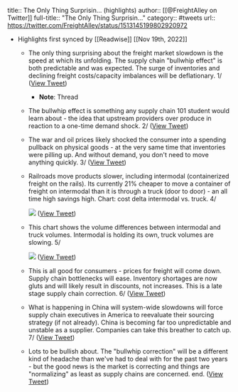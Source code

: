 title:: The Only Thing Surprisin... (highlights)
author:: [[@FreightAlley on Twitter]]
full-title:: "The Only Thing Surprisin..."
category:: #tweets
url:: https://twitter.com/FreightAlley/status/1513145199802920972

- Highlights first synced by [[Readwise]] [[Nov 19th, 2022]]
	- The only thing surprising about the freight market slowdown is the speed at which its unfolding. The supply chain "bullwhip effect" is both predictable and was expected. The surge of inventories and declining freight costs/capacity imbalances will be deflationary. 1/ ([View Tweet](https://twitter.com/FreightAlley/status/1513145199802920972))
		- **Note**: Thread
	- The bullwhip effect is something any supply chain 101 student would learn about - the idea that upstream providers over produce in reaction to a one-time demand shock. 2/ ([View Tweet](https://twitter.com/FreightAlley/status/1513145200733995010))
	- The war and oil prices likely shocked the consumer into a spending pullback on physical goods - at the very same time that inventories were pilling up. And without demand, you don't need to move anything quickly. 3/ ([View Tweet](https://twitter.com/FreightAlley/status/1513145201652645896))
	- Railroads move products slower, including intermodal (containerized freight on the rails). Its currently 21% cheaper to move a container of freight on intermodal than it is through a truck (door to door) - an all time high savings high. Chart: cost delta intermodal vs. truck. 4/ 
	  
	  ![](https://pbs.twimg.com/media/FP_DEPrXoAQAMSB.jpg) ([View Tweet](https://twitter.com/FreightAlley/status/1513145202583691264))
	- This chart shows the volume differences between intermodal and truck volumes. Intermodal is holding its own, truck volumes are slowing. 5/ 
	  
	  ![](https://pbs.twimg.com/media/FP_D6adWQAAmKpj.jpg) ([View Tweet](https://twitter.com/FreightAlley/status/1513145203619680260))
	- This is all good for consumers - prices for freight will come down. Supply chain bottlenecks will ease. Inventory shortages are now gluts and will likely result in discounts, not increases. This is a late stage supply chain correction. 6/ ([View Tweet](https://twitter.com/FreightAlley/status/1513145204676648968))
	- What is happening in China will system-wide slowdowns will force supply chain executives in America to reevaluate their sourcing strategy (if not already). China is becoming far too unpredictable and unstable as a supplier. Companies can take this breather to catch up. 7/ ([View Tweet](https://twitter.com/FreightAlley/status/1513145205561696266))
	- Lots to be bullish about. The "bullwhip correction" will be a different kind of headache than we've had to deal with for the past two years - but the good news is the market is correcting and things are "normalizing" as least as supply chains are concerned. end. ([View Tweet](https://twitter.com/FreightAlley/status/1513145206459322381))